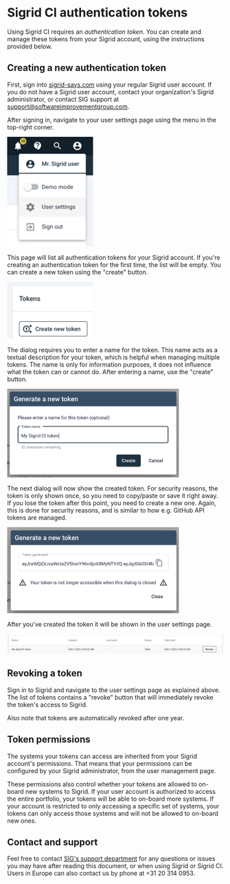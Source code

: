 # Sigrid CI authentication tokens

Using Sigrid CI requires an *authentication token*. You can create and manage these tokens from your Sigrid account, using the instructions provided below.

## Creating a new authentication token

First, sign into [sigrid-says.com](https://sigrid-says.com) using your regular Sigrid user account. If you do not have a Sigrid user account, contact your organization's Sigrid administrator, or contact SIG support at [support@softwareimprovementgroup.com](mailto:support@softwareimprovementgroup.com).

After signing in, navigate to your user settings page using the menu in the top-right corner.

<img src="images/token-account-settings.png" width="200" />

This page will list all authentication tokens for your Sigrid account. If you're creating an authentication token for the first time, the list will be empty. You can create a new token using the "create" button.

<img src="images/token-create-button.png" width="200" />

The dialog requires you to enter a name for the token. This name acts as a textual description for your token, which is helpful when managing multiple tokens. The name is only for information purposes, it does not influence what the token can or cannot do. After entering a name, use the "create" button.

<img src="images/token-name.png" width="400" />

The next dialog will now show the created token. For security reasons, the token is only shown once, so you need to copy/paste or save it right away. If you lose the token after this point, you need to create a new one. Again, this is done for security reasons, and is similar to how e.g. GitHub API tokens are managed.

<img src="images/token-shown.png" width="400" />

After you've created the token it will be shown in the user settings page. 

<img src="images/token-overview.png" width="600" />

## Revoking a token

Sign in to Sigrid and navigate to the user settings page as explained above. The list of tokens contains a "revoke" button that will immediately revoke the token's access to Sigrid.

Also note that tokens are automatically revoked after one year. 

## Token permissions

The systems your tokens can access are inherited from your Sigrid account's permissions. That means that your permissions can be configured by your Sigrid administrator, from the user management page.

These permissions also control whether your tokens are allowed to on-board new systems to Sigrid. If your user account is authorized to access the entire portfolio, your tokens will be able to on-board more systems. If your account is restricted to only accessing a specific set of systems, your tokens can only access those systems and will not be allowed to on-board new ones.

## Contact and support

Feel free to contact [SIG's support department](mailto:support@softwareimprovementgroup.com) for any questions or issues you may have after reading this document, or when using Sigrid or Sigrid CI. Users in Europe can also contact us by phone at +31 20 314 0953.
